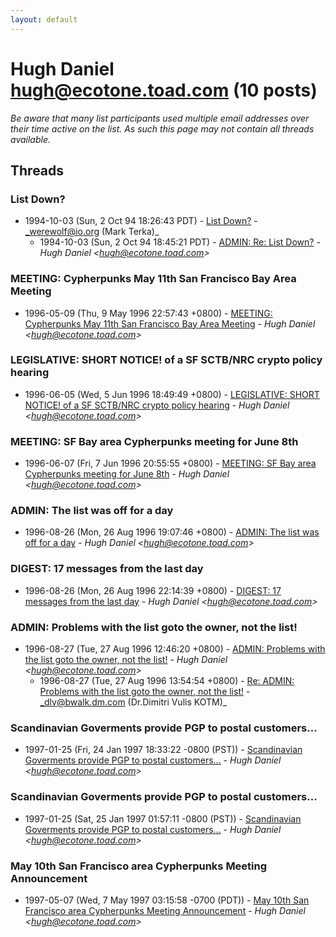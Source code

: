 ```yaml
---
layout: default
---
```


# Hugh Daniel <hugh@ecotone.toad.com> (10 posts)

_Be aware that many list participants used multiple email addresses over their time active on the list. As such this page may not contain all threads available._

## Threads

### List Down?
+ 1994-10-03 (Sun, 2 Oct 94 18:26:43 PDT) - [List Down?](/archive/1994/10/f42e1ed7597252bacee44af4b4b28079aa44e3ce7dffc226a5129ee7a63a67f7) - _werewolf@io.org (Mark Terka)_
  + 1994-10-03 (Sun, 2 Oct 94 18:45:21 PDT) - [ADMIN: Re: List Down?](/archive/1994/10/e8362c85afe6bb688ef0fc1059bf328c32529a1a7c23ab29fefeb9220fbdb53d) - _Hugh Daniel \<hugh@ecotone.toad.com\>_

### MEETING: Cypherpunks May 11th San Francisco Bay Area Meeting
+ 1996-05-09 (Thu, 9 May 1996 22:57:43 +0800) - [MEETING: Cypherpunks May 11th San Francisco Bay Area Meeting](/archive/1996/05/c9b1d1d6805c585b35d0d361f5122384caf21e101b52e4d3a0e70e0322b78da1) - _Hugh Daniel \<hugh@ecotone.toad.com\>_

### LEGISLATIVE:  SHORT NOTICE! of a SF SCTB/NRC crypto policy hearing
+ 1996-06-05 (Wed, 5 Jun 1996 18:49:49 +0800) - [LEGISLATIVE:  SHORT NOTICE! of a SF SCTB/NRC crypto policy hearing](/archive/1996/06/7d54dfac2460c6664c3a45ab224f65508ac5814e0b251c524a60a8559b41188c) - _Hugh Daniel \<hugh@ecotone.toad.com\>_

### MEETING:  SF Bay area Cypherpunks meeting for June 8th
+ 1996-06-07 (Fri, 7 Jun 1996 20:55:55 +0800) - [MEETING:  SF Bay area Cypherpunks meeting for June 8th](/archive/1996/06/1ba085ec3fb7bdcbbeed6497fdb98e029b16da25f0210cda327d4137ba0f8d28) - _Hugh Daniel \<hugh@ecotone.toad.com\>_

### ADMIN: The list was off for a day
+ 1996-08-26 (Mon, 26 Aug 1996 19:07:46 +0800) - [ADMIN: The list was off for a day](/archive/1996/08/88f199880e0d000e560bfe5498a21f746eaba44a0c67943ad7256272c01728fb) - _Hugh Daniel \<hugh@ecotone.toad.com\>_

### DIGEST: 17 messages from the last day
+ 1996-08-26 (Mon, 26 Aug 1996 22:14:39 +0800) - [DIGEST: 17 messages from the last day](/archive/1996/08/a572e5d7ab6211d756c757b7b43626d946310f555ebef4b31fdc87f4b80e93c7) - _Hugh Daniel \<hugh@ecotone.toad.com\>_

### ADMIN:  Problems with the list goto the owner, not the list!
+ 1996-08-27 (Tue, 27 Aug 1996 12:46:20 +0800) - [ADMIN:  Problems with the list goto the owner, not the list!](/archive/1996/08/e8db59f8decc7461dce9fc52ec85e40ddb6eb6d970ca7f32ebbb66a5c5910c75) - _Hugh Daniel \<hugh@ecotone.toad.com\>_
  + 1996-08-27 (Tue, 27 Aug 1996 13:54:54 +0800) - [Re:  ADMIN:  Problems with the list goto the owner, not the list!](/archive/1996/08/c6a48c2016f17cb668db9b93d4581161e36bcce4c75c70fc946d7f41b0c666b7) - _dlv@bwalk.dm.com (Dr.Dimitri Vulis KOTM)_

### Scandinavian Goverments provide PGP to postal customers...
+ 1997-01-25 (Fri, 24 Jan 1997 18:33:22 -0800 (PST)) - [Scandinavian Goverments provide PGP to postal customers...](/archive/1997/01/d859e5e3349b710ceee878eaf13b07830865dac96663eb00e973addc550bb513) - _Hugh Daniel \<hugh@ecotone.toad.com\>_

### Scandinavian Goverments provide PGP to postal customers...
+ 1997-01-25 (Sat, 25 Jan 1997 01:57:11 -0800 (PST)) - [Scandinavian Goverments provide PGP to postal customers...](/archive/1997/01/ce178fa31c6595991ee61b4570aada88efab09408e74c2485c008cfd3c79ed76) - _Hugh Daniel \<hugh@ecotone.toad.com\>_

### May 10th San Francisco area Cypherpunks Meeting Announcement
+ 1997-05-07 (Wed, 7 May 1997 03:15:58 -0700 (PDT)) - [May 10th San Francisco area Cypherpunks Meeting Announcement](/archive/1997/05/6952c763283ce24607ad3dec868f873ff3a1c3898b55a830cb5d88c46141f0ea) - _Hugh Daniel \<hugh@ecotone.toad.com\>_


